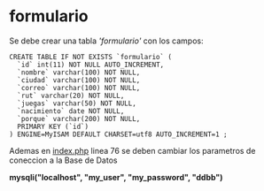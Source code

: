 # formulario
Se debe crear una tabla *'formulario'* con los campos:
```
CREATE TABLE IF NOT EXISTS `formulario` (
  `id` int(11) NOT NULL AUTO_INCREMENT,
  `nombre` varchar(100) NOT NULL,
  `ciudad` varchar(100) NOT NULL,
  `correo` varchar(100) NOT NULL,
  `rut` varchar(20) NOT NULL,
  `juegas` varchar(50) NOT NULL,
  `nacimiento` date NOT NULL,
  `porque` varchar(200) NOT NULL,
  PRIMARY KEY (`id`)
) ENGINE=MyISAM DEFAULT CHARSET=utf8 AUTO_INCREMENT=1 ;
```

Ademas en [index.php](index.php) linea 76 se deben cambiar los parametros de coneccion a la Base de Datos

**mysqli("localhost", "my_user", "my_password", "ddbb")**